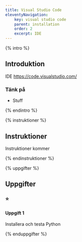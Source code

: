 ```yaml
---
title: Visual Studio Code
eleventyNavigation:
    key: visual studio code
    parent: installation
    order: 2
    excerpt: IDE
---
```

{% intro %}

## Introduktion

IDE https://code.visualstudio.com/

### Tänk på

- Stuff

{% endintro %}

{% instruktioner %}

## Instruktioner

Instruktioner kommer

{% endinstruktioner %}

{% uppgifter %}

## Uppgifter
### ⭐
#### Uppgift 1

Installera och testa Python


{% enduppgifter %}